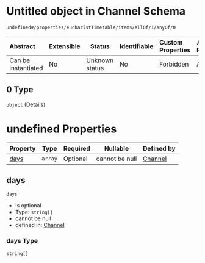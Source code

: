 # Untitled object in Channel Schema

```txt
undefined#/properties/eucharistTimetable/items/allOf/1/anyOf/0
```




| Abstract            | Extensible | Status         | Identifiable | Custom Properties | Additional Properties | Access Restrictions | Defined In                                                                 |
| :------------------ | ---------- | -------------- | ------------ | :---------------- | --------------------- | ------------------- | -------------------------------------------------------------------------- |
| Can be instantiated | No         | Unknown status | No           | Forbidden         | Allowed               | none                | [channel.schema.json\*](../out/channel.schema.json "open original schema") |

## 0 Type

`object` ([Details](channel-properties-eucharisttimetable-items-allof-1-anyof-0.md))

# undefined Properties

| Property      | Type    | Required | Nullable       | Defined by                                                                                                                                                                 |
| :------------ | ------- | -------- | -------------- | :------------------------------------------------------------------------------------------------------------------------------------------------------------------------- |
| [days](#days) | `array` | Optional | cannot be null | [Channel](channel-properties-eucharisttimetable-items-allof-1-anyof-0-properties-days.md "undefined#/properties/eucharistTimetable/items/allOf/1/anyOf/0/properties/days") |

## days




`days`

-   is optional
-   Type: `string[]`
-   cannot be null
-   defined in: [Channel](channel-properties-eucharisttimetable-items-allof-1-anyof-0-properties-days.md "undefined#/properties/eucharistTimetable/items/allOf/1/anyOf/0/properties/days")

### days Type

`string[]`
